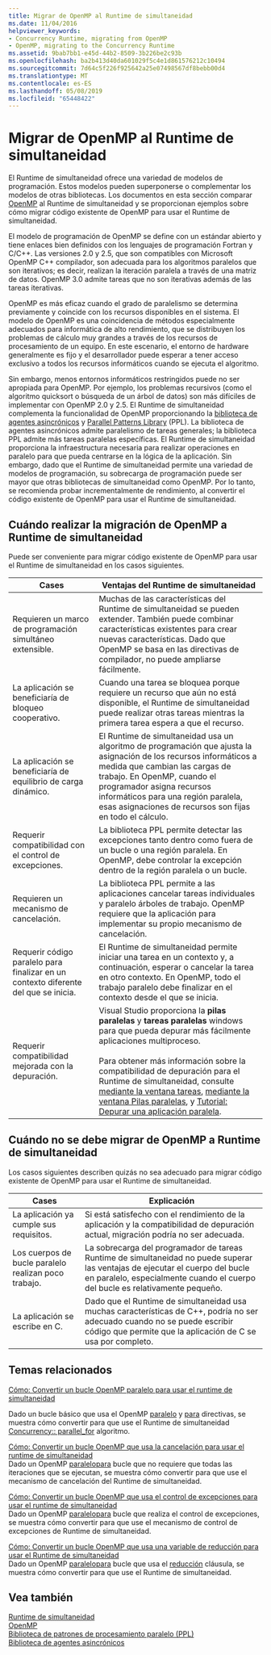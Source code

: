 ```yaml
---
title: Migrar de OpenMP al Runtime de simultaneidad
ms.date: 11/04/2016
helpviewer_keywords:
- Concurrency Runtime, migrating from OpenMP
- OpenMP, migrating to the Concurrency Runtime
ms.assetid: 9bab7bb1-e45d-44b2-8509-3b226be2c93b
ms.openlocfilehash: ba2b413d40da601029f5c4e1d861576212c10494
ms.sourcegitcommit: 7d64c5f226f925642a25e07498567df8bebb00d4
ms.translationtype: MT
ms.contentlocale: es-ES
ms.lasthandoff: 05/08/2019
ms.locfileid: "65448422"
---
```

# <a name="migrating-from-openmp-to-the-concurrency-runtime"></a>Migrar de OpenMP al Runtime de simultaneidad

El Runtime de simultaneidad ofrece una variedad de modelos de programación. Estos modelos pueden superponerse o complementar los modelos de otras bibliotecas. Los documentos en esta sección comparar [OpenMP](../../parallel/concrt/comparing-the-concurrency-runtime-to-other-concurrency-models.md#openmp) al Runtime de simultaneidad y se proporcionan ejemplos sobre cómo migrar código existente de OpenMP para usar el Runtime de simultaneidad.

El modelo de programación de OpenMP se define con un estándar abierto y tiene enlaces bien definidos con los lenguajes de programación Fortran y C/C++. Las versiones 2.0 y 2.5, que son compatibles con Microsoft OpenMP C++ compilador, son adecuada para los algoritmos paralelos que son iterativos; es decir, realizan la iteración paralela a través de una matriz de datos. OpenMP 3.0 admite tareas que no son iterativas además de las tareas iterativas.

OpenMP es más eficaz cuando el grado de paralelismo se determina previamente y coincide con los recursos disponibles en el sistema. El modelo de OpenMP es una coincidencia de métodos especialmente adecuados para informática de alto rendimiento, que se distribuyen los problemas de cálculo muy grandes a través de los recursos de procesamiento de un equipo. En este escenario, el entorno de hardware generalmente es fijo y el desarrollador puede esperar a tener acceso exclusivo a todos los recursos informáticos cuando se ejecuta el algoritmo.

Sin embargo, menos entornos informáticos restringidos puede no ser apropiada para OpenMP. Por ejemplo, los problemas recursivos (como el algoritmo quicksort o búsqueda de un árbol de datos) son más difíciles de implementar con OpenMP 2.0 y 2.5. El Runtime de simultaneidad complementa la funcionalidad de OpenMP proporcionando la [biblioteca de agentes asincrónicos](../../parallel/concrt/asynchronous-agents-library.md) y [Parallel Patterns Library](../../parallel/concrt/parallel-patterns-library-ppl.md) (PPL). La biblioteca de agentes asincrónicos admite paralelismo de tareas generales; la biblioteca PPL admite más tareas paralelas específicas. El Runtime de simultaneidad proporciona la infraestructura necesaria para realizar operaciones en paralelo para que pueda centrarse en la lógica de la aplicación. Sin embargo, dado que el Runtime de simultaneidad permite una variedad de modelos de programación, su sobrecarga de programación puede ser mayor que otras bibliotecas de simultaneidad como OpenMP. Por lo tanto, se recomienda probar incrementalmente de rendimiento, al convertir el código existente de OpenMP para usar el Runtime de simultaneidad.

## <a name="when-to-migrate-from-openmp-to-the-concurrency-runtime"></a>Cuándo realizar la migración de OpenMP a Runtime de simultaneidad

Puede ser conveniente para migrar código existente de OpenMP para usar el Runtime de simultaneidad en los casos siguientes.

|Cases|Ventajas del Runtime de simultaneidad|
|-----------|-------------------------------------------|
|Requieren un marco de programación simultáneo extensible.|Muchas de las características del Runtime de simultaneidad se pueden extender. También puede combinar características existentes para crear nuevas características. Dado que OpenMP se basa en las directivas de compilador, no puede ampliarse fácilmente.|
|La aplicación se beneficiaría de bloqueo cooperativo.|Cuando una tarea se bloquea porque requiere un recurso que aún no está disponible, el Runtime de simultaneidad puede realizar otras tareas mientras la primera tarea espera a que el recurso.|
|La aplicación se beneficiaría de equilibrio de carga dinámico.|El Runtime de simultaneidad usa un algoritmo de programación que ajusta la asignación de los recursos informáticos a medida que cambian las cargas de trabajo. En OpenMP, cuando el programador asigna recursos informáticos para una región paralela, esas asignaciones de recursos son fijas en todo el cálculo.|
|Requerir compatibilidad con el control de excepciones.|La biblioteca PPL permite detectar las excepciones tanto dentro como fuera de un bucle o una región paralela. En OpenMP, debe controlar la excepción dentro de la región paralela o un bucle.|
|Requieren un mecanismo de cancelación.|La biblioteca PPL permite a las aplicaciones cancelar tareas individuales y paralelo árboles de trabajo. OpenMP requiere que la aplicación para implementar su propio mecanismo de cancelación.|
|Requerir código paralelo para finalizar en un contexto diferente del que se inicia.|El Runtime de simultaneidad permite iniciar una tarea en un contexto y, a continuación, esperar o cancelar la tarea en otro contexto. En OpenMP, todo el trabajo paralelo debe finalizar en el contexto desde el que se inicia.|
|Requerir compatibilidad mejorada con la depuración.|Visual Studio proporciona la **pilas paralelas** y **tareas paralelas** windows para que pueda depurar más fácilmente aplicaciones multiproceso.<br /><br /> Para obtener más información sobre la compatibilidad de depuración para el Runtime de simultaneidad, consulte [mediante la ventana tareas](/visualstudio/debugger/using-the-tasks-window), [mediante la ventana Pilas paralelas](/visualstudio/debugger/using-the-parallel-stacks-window), y [Tutorial: Depurar una aplicación paralela](/visualstudio/debugger/walkthrough-debugging-a-parallel-application).|

## <a name="when-not-to-migrate-from-openmp-to-the-concurrency-runtime"></a>Cuándo no se debe migrar de OpenMP a Runtime de simultaneidad

Los casos siguientes describen quizás no sea adecuado para migrar código existente de OpenMP para usar el Runtime de simultaneidad.

|Cases|Explicación|
|-----------|-----------------|
|La aplicación ya cumple sus requisitos.|Si está satisfecho con el rendimiento de la aplicación y la compatibilidad de depuración actual, migración podría no ser adecuada.|
|Los cuerpos de bucle paralelo realizan poco trabajo.|La sobrecarga del programador de tareas Runtime de simultaneidad no puede superar las ventajas de ejecutar el cuerpo del bucle en paralelo, especialmente cuando el cuerpo del bucle es relativamente pequeño.|
|La aplicación se escribe en C.|Dado que el Runtime de simultaneidad usa muchas características de C++, podría no ser adecuado cuando no se puede escribir código que permite que la aplicación de C se usa por completo.|

## <a name="related-topics"></a>Temas relacionados

[Cómo: Convertir un bucle OpenMP paralelo para usar el runtime de simultaneidad](../../parallel/concrt/how-to-convert-an-openmp-parallel-for-loop-to-use-the-concurrency-runtime.md)

Dado un bucle básico que usa el OpenMP [paralelo](../../parallel/concrt/how-to-use-parallel-invoke-to-write-a-parallel-sort-routine.md#parallel) y [para](../../parallel/openmp/reference/for-openmp.md) directivas, se muestra cómo convertir para que use el Runtime de simultaneidad [Concurrency:: parallel_for](reference/concurrency-namespace-functions.md#parallel_for) algoritmo.

[Cómo: Convertir un bucle OpenMP que usa la cancelación para usar el runtime de simultaneidad](../../parallel/concrt/convert-an-openmp-loop-that-uses-cancellation.md)<br/>
Dado un OpenMP [paralelo](../../parallel/concrt/how-to-use-parallel-invoke-to-write-a-parallel-sort-routine.md#parallel)[para](../../parallel/openmp/reference/for-openmp.md) bucle que no requiere que todas las iteraciones que se ejecutan, se muestra cómo convertir para que use el mecanismo de cancelación del Runtime de simultaneidad.

[Cómo: Convertir un bucle OpenMP que usa el control de excepciones para usar el runtime de simultaneidad](../../parallel/concrt/convert-an-openmp-loop-that-uses-exception-handling.md)<br/>
Dado un OpenMP [paralelo](../../parallel/concrt/how-to-use-parallel-invoke-to-write-a-parallel-sort-routine.md#parallel)[para](../../parallel/openmp/reference/for-openmp.md) bucle que realiza el control de excepciones, se muestra cómo convertir para que use el mecanismo de control de excepciones de Runtime de simultaneidad.

[Cómo: Convertir un bucle OpenMP que usa una variable de reducción para usar el Runtime de simultaneidad](../../parallel/concrt/convert-an-openmp-loop-that-uses-a-reduction-variable.md)<br/>
Dado un OpenMP [paralelo](../../parallel/concrt/how-to-use-parallel-invoke-to-write-a-parallel-sort-routine.md#parallel)[para](../../parallel/openmp/reference/for-openmp.md) bucle que usa el [reducción](../../parallel/openmp/reference/reduction.md) cláusula, se muestra cómo convertir para que use el Runtime de simultaneidad.

## <a name="see-also"></a>Vea también

[Runtime de simultaneidad](../../parallel/concrt/concurrency-runtime.md)<br/>
[OpenMP](../../parallel/concrt/comparing-the-concurrency-runtime-to-other-concurrency-models.md#openmp)<br/>
[Biblioteca de patrones de procesamiento paralelo (PPL)](../../parallel/concrt/parallel-patterns-library-ppl.md)<br/>
[Biblioteca de agentes asincrónicos](../../parallel/concrt/asynchronous-agents-library.md)
